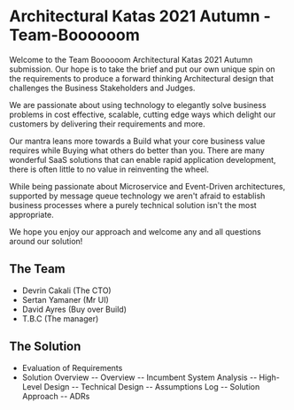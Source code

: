 # Architectural Katas 2021 Autumn - Team-Boooooom

Welcome to the Team Boooooom Architectural Katas 2021 Autumn submission. Our hope is to take the brief and put our own unique spin on the requirements to produce a forward thinking Architectural design that challenges the Business Stakeholders and Judges.

We are passionate about using technology to elegantly solve business problems in cost effective, scalable, cutting edge ways which delight our customers by delivering their requirements and more.

Our mantra leans more towards a Build what your core business value requires while Buying what others do better than you. There are many wonderful SaaS solutions that can enable rapid application development, there is often little to no value in reinventing the wheel.

While being passionate about Microservice and Event-Driven architectures, supported by message queue technology we aren't afraid to establish business processes where a purely technical solution isn't the most appropriate.

We hope you enjoy our approach and welcome any and all questions around our solution!

## The Team
- Devrin Cakali (The CTO)
- Sertan Yamaner (Mr UI)
- David Ayres (Buy over Build)
- T.B.C (The manager)

## The Solution
- Evaluation of Requirements
- Solution Overview
-- Overview
-- Incumbent System Analysis
-- High-Level Design
-- Technical Design
-- Assumptions Log
-- Solution Approach
-- ADRs

